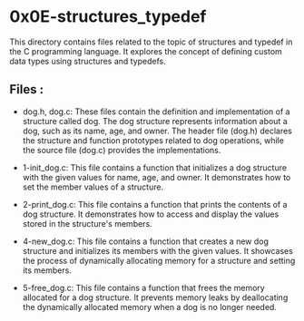 # 0x0E-structures_typedef
This directory contains files related to the topic of structures and typedef in the C programming language. It explores the concept of defining custom data types using structures and typedefs.

## Files :
- dog.h, dog.c: These files contain the definition and implementation of a structure called dog. The dog structure represents information about a dog, such as its name, age, and owner. The header file (dog.h) declares the structure and function prototypes related to dog operations, while the source file (dog.c) provides the implementations.

- 1-init_dog.c: This file contains a function that initializes a dog structure with the given values for name, age, and owner. It demonstrates how to set the member values of a structure.

- 2-print_dog.c: This file contains a function that prints the contents of a dog structure. It demonstrates how to access and display the values stored in the structure's members.

- 4-new_dog.c: This file contains a function that creates a new dog structure and initializes its members with the given values. It showcases the process of dynamically allocating memory for a structure and setting its members.

- 5-free_dog.c: This file contains a function that frees the memory allocated for a dog structure. It prevents memory leaks by deallocating the dynamically allocated memory when a dog is no longer needed.